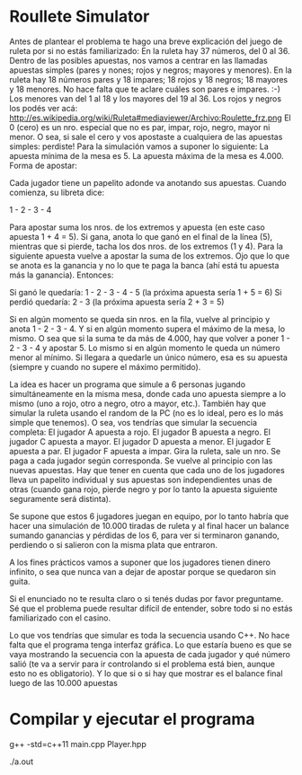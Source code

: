 # Roullete Simulator
Antes de plantear el problema te hago una breve explicación del juego de ruleta por si no estás familiarizado:
En la ruleta hay 37 números, del 0 al 36.
Dentro de las posibles apuestas, nos vamos a centrar en las llamadas apuestas simples (pares y nones; rojos y negros; mayores y menores). En la ruleta hay 18 números pares y 18 impares; 18 rojos y 18 negros; 18 mayores y 18 menores. No hace falta que te aclare cuáles son pares e impares. :-) Los menores van del 1 al 18 y los mayores del 19 al 36. Los rojos y negros los podés ver acá: http://es.wikipedia.org/wiki/Ruleta#mediaviewer/Archivo:Roulette_frz.png
El 0 (cero) es un nro. especial que no es par, impar, rojo, negro, mayor ni menor. O sea, si sale el cero y vos apostaste a cualquiera de las apuestas simples: perdiste!
Para la simulación vamos a suponer lo siguiente:
La apuesta mínima de la mesa es 5.
La apuesta máxima de la mesa es 4.000.
Forma de apostar:

Cada jugador tiene un papelito adonde va anotando sus apuestas. Cuando comienza, su libreta dice:

1 - 2 - 3 - 4

Para apostar suma los nros. de los extremos y apuesta (en este caso apuesta 1 + 4 = 5). Si gana, anota lo que ganó en el final de la línea (5), mientras que si pierde, tacha los dos nros. de los extremos (1 y 4). Para la siguiente apuesta vuelve a apostar la suma de los extremos. Ojo que lo que se anota es la ganancia y no lo que te paga la banca (ahí está tu apuesta más la ganancia). Entonces:

Si ganó le quedaría: 1 - 2 - 3 - 4 - 5 (la próxima apuesta sería 1 + 5 = 6)
Si perdió quedaría: 2 - 3 (la próxima apuesta sería 2 + 3 = 5)

Si en algún momento se queda sin nros. en la fila, vuelve al principio y anota 1 - 2 - 3 - 4. Y si en algún momento supera el máximo de la mesa, lo mismo. O sea que si la suma te da más de 4.000, hay que volver a poner 1 - 2 - 3 - 4 y apostar 5.  Lo mismo si en algún momento le queda un número menor al mínimo. Si llegara a quedarle un único número, esa es su apuesta (siempre y cuando no supere el máximo permitido).

La idea es hacer un programa que simule a 6 personas jugando simultáneamente en la misma mesa, donde cada uno apuesta siempre a lo mismo (uno a rojo, otro a negro, otro a mayor, etc.). También hay que simular la ruleta usando el random de la PC (no es lo ideal, pero es lo más simple que tenemos). O sea, vos tendrías que simular la secuencia completa:
El jugador A apuesta a rojo.
El jugador B apuesta a negro.
El jugador C apuesta a mayor.
El jugador D apuesta a menor.
El jugador E apuesta a par.
El jugador F apuesta a impar.
Gira la ruleta, sale un nro.
Se paga a cada jugador según corresponda.
Se vuelve al principio con las nuevas apuestas.
Hay que tener en cuenta que cada uno de los jugadores lleva un papelito individual y sus apuestas son independientes unas de otras (cuando gana rojo, pierde negro y por lo tanto la apuesta siguiente seguramente será distinta).

Se supone que estos 6 jugadores juegan en equipo, por lo tanto habría que hacer una simulación de 10.000 tiradas de ruleta y al final hacer un balance sumando ganancias y pérdidas de los 6, para ver si terminaron ganando, perdiendo o si salieron con la misma plata que entraron.

A los fines prácticos vamos a suponer que los jugadores tienen dinero infinito, o sea que nunca van a dejar de apostar porque se quedaron sin guita.

Si el enunciado no te resulta claro o si tenés dudas por favor preguntame. Sé que el problema puede resultar difícil de entender, sobre todo si no estás familiarizado con el casino.

Lo que vos tendrías que simular es toda la secuencia usando C++. No hace falta que el programa tenga interfaz gráfica. Lo que estaría bueno es que se vaya mostrando la secuencia con la apuesta de cada jugador y qué número salió (te va a servir para ir controlando si el problema está bien, aunque esto no es obligatorio). Y lo que si o si hay que mostrar es el balance final luego de las 10.000 apuestas

# Compilar y ejecutar el programa
g++ -std=c++11 main.cpp Player.hpp

./a.out

